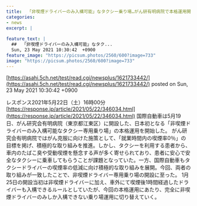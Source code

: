 ```yaml
---
title:  「非喫煙ドライバーのみ入構可能」なタクシー乗り場…がん研有明病院で本格運用開始  
categories:
- news
excerpt: |
  
feature_text: |
  ##  「非喫煙ドライバーのみ入構可能」なタク...
  Sun, 23 May 2021 10:30:42  +0900
feature_image: "https://picsum.photos/2560/600?image=733"
image: "https://picsum.photos/2560/600?image=733"
---
```


[https://asahi.5ch.net/test/read.cgi/newsplus/1621733442/](https://asahi.5ch.net/test/read.cgi/newsplus/1621733442/)
posted on Sun, 23 May 2021 10:30:42  +0900

<!--more-->

レスポンス2021年5月22日（土）16時00分 [https://response.jp/article/2021/05/22/346034.html](https://response.jp/article/2021/05/22/346034.html) 国際自動車は5月19日、がん研究会有明病院（東京都江東区）に開設した、日本初となる「非喫煙ドライバーのみ入構可能なタクシー専用乗り場」の本格運用を開始した。 がん研究会有明病院ではがん克服に向けた施策として、「就業時間内の喫煙率0％」の目標を掲げ、積極的な取り組みを推進。しかし、タクシーを利用する患者から、車内のたばこ臭や受動喫煙を懸念する声が多く寄せられており、患者に安心で安全なタクシーに乗車してもらうことが課題となっていた。一方、国際自動車もタクシードライバーの喫煙率の低減に向け積極的な取り組みを展開。今回、両者の取り組みが一致したことで、非喫煙ドライバー専用乗り場の開設に至った。 1月25日の開設当初は非喫煙ドライバーに加え、車外にて喫煙後1時間経過したドライバーも入構できるルールとしていたが、今回の本格運用にあたり、完全に非喫煙ドライバーのみしか入構できない乗り場運用に切り替えていく。
